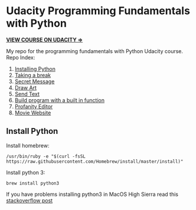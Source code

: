 # Udacity Programming Fundamentals with Python

[__VIEW COURSE ON UDACITY =>__](https://www.udacity.com/course/programming-foundations-with-python--ud036)


My repo for the programming fundamentals with Python Udacity course. Repo Index:

1. [Installing Python](#install)
2. [Taking a break](break_time/README.md)
3. [Secret Message](secret_message/README.md)
4. [Draw Art](draw_art//README.md)
5. [Send Text](send_text/README.md)
6. [Build program with a built in function](bmi_calc/README.md)
7. [Profanity Editor](profanity_editor/README.md)
8. [Movie Website](movie_webpage/README.md)


## <a name="install">Install Python</a>

Install homebrew:

```
/usr/bin/ruby -e "$(curl -fsSL https://raw.githubusercontent.com/Homebrew/install/master/install)"
```

Install python 3:

```
brew install python3
```

If you have problems installing python3 in MacOS High Sierra read this [stackoverflow post](https://stackoverflow.com/questions/47255517/brew-install-python3-didnt-install-pip3)
